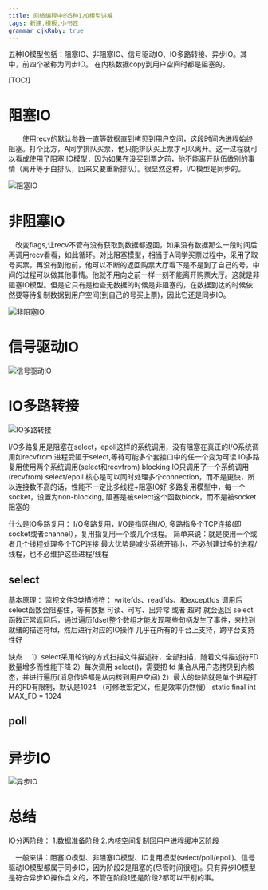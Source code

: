 ```yaml
---
title: 网络编程中的5种I/O模型讲解 
tags: 新建,模板,小书匠
grammar_cjkRuby: true
---
```


五种IO模型包括：阻塞IO、非阻塞IO、信号驱动IO、IO多路转接、异步IO。其中，前四个被称为同步IO。
在内核数据copy到用户空间时都是阻塞的。


[TOC!]

# 阻塞IO 

　　使用recv的默认参数一直等数据直到拷贝到用户空间，这段时间内进程始终阻塞。打个比方，A同学排队买票，他只能排队买上票才可以离开。这一过程就可以看成使用了阻塞       IO模型，因为如果在没买到票之前，他不能离开队伍做别的事情（离开等于白排队，回来又要重新排队）。很显然这种，I/O模型是同步的。

![ 阻塞IO](https://github.com/ltllml42/img/2019/11/1/1572615023845.png)

# 非阻塞IO

　改变flags,让recv不管有没有获取到数据都返回，如果没有数据那么一段时间后再调用recv看看，如此循环。对比阻塞模型，相当于A同学买票过程中，采用了取号买票，再没有到他前，他可以不断的返回购票大厅看下是不是到了自己的号，中间的过程可以做其他事情。他就不用向之前一样一刻不能离开购票大厅。这就是非阻塞IO模型。但是它只有是检查无数据的时候是非阻塞的，在数据到达的时候依然要等待复制数据到用户空间(到自己的号买上票)，因此它还是同步IO。

![非阻塞IO](https://github.com/ltllml42/img/2019/11/4/1572615057823.png)

# 信号驱动IO
![信号驱动IO](https://github.com/ltllml42/img/2019/11/1/1572615148703.png)
# IO多路转接
![IO多路转接](https://github.com/ltllml42/img/2019/11/1/1572615110605.png)

I/O多路复用是阻塞在select，epoll这样的系统调用，没有阻塞在真正的I/O系统调用如recvfrom
                进程受阻于select,等待可能多个套接口中的任一个变为可读
                IO多路复用使用两个系统调用(select和recvfrom)
                blocking IO只调用了一个系统调用(recvfrom)
                select/epoll 核心是可以同时处理多个connection，而不是更快，所以连接数不高的话，性能不一定比多线程+阻塞IO好
                多路复用模型中，每一个socket，设置为non-blocking,
                阻塞是被select这个函数block，而不是被socket阻塞的
				
				
什么是IO多路复用：
            I/O多路复用，I/O是指网络I/O, 多路指多个TCP连接(即socket或者channel），复用指复用一个或几个线程。
            简单来说：就是使用一个或者几个线程处理多个TCP连接
            最大优势是减少系统开销小，不必创建过多的进程/线程，也不必维护这些进程/线程
				
## select
基本原理：
	监视文件3类描述符： writefds、readfds、和exceptfds
	调用后select函数会阻塞住，等有数据 可读、可写、出异常 或者 超时 就会返回
	select函数正常返回后，通过遍历fdset整个数组才能发现哪些句柄发生了事件，来找到就绪的描述符fd，然后进行对应的IO操作
	几乎在所有的平台上支持，跨平台支持性好

缺点：
	1）select采用轮询的方式扫描文件描述符，全部扫描，随着文件描述符FD数量增多而性能下降
	2）每次调用 select()，需要把 fd 集合从用户态拷贝到内核态，并进行遍历(消息传递都是从内核到用户空间)
	2）最大的缺陷就是单个进程打开的FD有限制，默认是1024   （可修改宏定义，但是效率仍然慢）
		static final  int MAX_FD = 1024

## poll 








# 异步IO
![异步IO](https://github.com/ltllml42/img/2019/11/1/1572615160966.png)


# 总结

IO分两阶段：
1.数据准备阶段
2.内核空间复制回用户进程缓冲区阶段

　一般来讲：阻塞IO模型、非阻塞IO模型、IO复用模型(select/poll/epoll)、信号驱动IO模型都属于同步IO，因为阶段2是阻塞的(尽管时间很短)。只有异步IO模型是符合异步IO操作含义的，不管在阶段1还是阶段2都可以干别的事。


